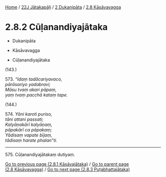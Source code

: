 
[Home](/) / [22J Jātakapāḷi](../../../22J.md) / [2 Dukanipāta](../../2.md) / [2.8 Kāsāvavagga](../2.8.md)

# 2.8.2 Cūḷanandiyajātaka

* Dukanipāta

* Kāsāvavagga

* Cūḷanandiyajātaka

(143.)

573\. _“Idaṃ tadācariyavaco,_  
_pārāsariyo yadabravi;_  
_Māsu tvaṃ akari pāpaṃ,_  
_yaṃ tvaṃ pacchā kataṃ tape._  


(144.)

574\. _Yāni karoti puriso,_  
_tāni attani passati;_  
_Kalyāṇakārī kalyāṇaṃ,_  
_pāpakārī ca pāpakaṃ;_  
_Yādisaṃ vapate bījaṃ,_  
_tādisaṃ harate phalan”ti._  


---

575\. Cūḷanandiyajātakaṃ dutiyaṃ.



[Go to previous page (2.8.1 Kāsāvajātaka)](2.8.1.md) / [Go to parent page (2.8 Kāsāvavagga)](../2.8.md) / [Go to next page (2.8.3 Puṭabhattajātaka)](2.8.3.md)


